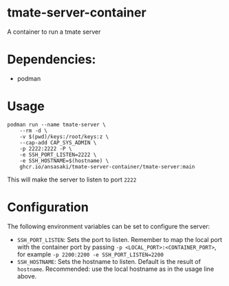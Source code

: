 # tmate-server-container
A container to run a tmate server

# Dependencies:
- podman

# Usage
```
podman run --name tmate-server \
    --rm -d \
    -v $(pwd)/keys:/root/keys:z \
    --cap-add CAP_SYS_ADMIN \
    -p 2222:2222 -P \
    -e SSH_PORT_LISTEN=2222 \
    -e SSH_HOSTNAME=$(hostname) \
    ghcr.io/ansasaki/tmate-server-container/tmate-server:main
```

This will make the server to listen to port `2222`

# Configuration

The following environment variables can be set to configure the server:

- `SSH_PORT_LISTEN`: Sets the port to listen. Remember to map the local port
    with the container port by passing `-p <LOCAL_PORT>:<CONTAINER_PORT>`, for
    example `-p 2200:2200 -e SSH_PORT_LISTEN=2200`
- `SSH_HOSTNAME`: Sets the hostname to listen. Default is the result of `hostname`.
  Recommended: use the local hostname as in the usage line above.
